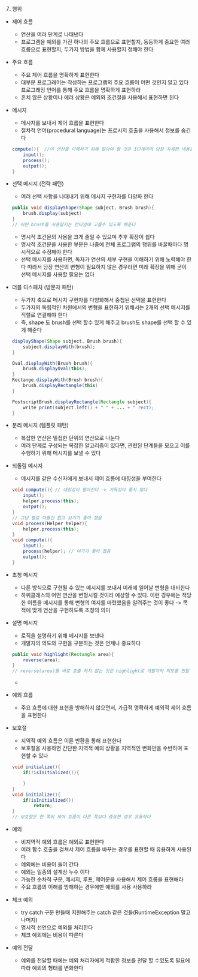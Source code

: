 7. 행위
- 제어 흐름
    - 연산을 여러 단계로 나태낸다
    - 프로그램을 예외를 가진 하나의 주요 흐름으로 표현할지, 동등하게 중요한 여러 흐름으로 표현할지,
      두가지 방법을 함께 사용할지 정해야 한다

- 주요 흐름
    - 주요 제어 흐름을 명확하게 표현한다
    - 대부분 프로그래머는 작성하는 프로그램의 주요 흐름이 어떤 것인지 알고 있다
      프로그래밍 언어를 통해 주요 흐름을 명확하게 표현하라
    - 흔치 않은 상황이나 에러 상황은 예외와 조건절을 사용해서 표현하면 된다

- 메시지
    - 메시지를 보내서 제어 흐름을 표현한다
    - 절차적 언어(procedural language)는 프로시저 호출을 사용해서 정보를 숨긴다
    ```java
    compute(){  //이 연산을 이해하기 위해 알아야 할 것은 3단계이며 당장 자세한 내용을 알 필요는 없다라는 뜻
        input();
        process();
        output();
    }
    ```
- 선택 메시지 (전략 패턴)
    - 여러 선택 사항을 나태내기 위해 메시지 구현자를 다양화 한다
    ```java
    public void displayShape(Shape subject, Brush brush){
        brush.display(subject)
    }
    // 어떤 brush를 사용할지는 런타임에 고를수 있도록 해준다
    ```
    - 명시적 조건문의 사용을 크게 줄일 수 있으며 추후 확장이 쉽다
    - 명시적 조건문을 사용한 부분은 나중에 전체 프로그램의 행위를 바꿀때마다 명시적으로 수정해야 한다
    - 선택 메시지를 사용하면, 독자가 연산의 세부 구현을 이해하기 위해 노력해야 한다
      따라서 당장 연산의 변형이 필요하지 않은 경우라면 미래 확장을 위해 굳이 선택 메시지를 사용할 필요는 없다

- 더블 디스패치 (방문자 패턴)
    - 두가지 축으로 메시지 구현자를 다양화해서 중첩된 선택을 표현한다
    - 두가지의 독립적인 차원에서의 변형을 표현하기 위해서는 2개의 선택 메시지를 직렬로 연결해야 한다
    - 즉, shape 도 brush를 선택 할수 있게 해주고 brush도 shape를 선택 할 수 있게 해준다
    ```java
    displayShape(Shape subject, Brush brush){
        subject.displayWith(brush);
    }

    Oval.displayWith(Brush brush){
        brush.displayOval(this);
    }
    Rectange.displayWith(Brush brush){
        brush.displayRectangle(this)
    }

    PostscriptBrush.displayRectangle(Rectangle subject){
        write print(subject.left() + " " + ... + " rect);
    }
    ```


- 분리 메시지 (템플릿 패턴)
    - 복잡한 연산은 밀접한 단위의 연산으로 나눈다
    - 여러 단게로 구성되는 복잡한 알고리즘이 있다면, 관련된 단계들을 모으고 이를 수행하기 위해 메시지를 보낼 수 있다

- 되돌림 메시지
    - 메시지를 같은 수신자에게 보내서 제어 흐름에 대칭성을 부여한다
    ```java
    void compute(){ // 대칭성이 떨어진다 -> 가독성이 좋지 않다
        input();
        helper.process(this);
        output();
    }
    // 그냥 별로 다를건 없고 보기가 좋아 졌음
    void process(Helper helper){
        helper.process(this);
    }
    void compute(){
        input();
        process(helper); // 여기가 좋아 졌음
        output();
    }
    ```

- 초청 메시지
    - 다른 방식으로 구현될 수 있는 메시지를 보내서 미래에 일어날 변형을 대비한다
    - 하위클래스의 어떤 연산을 변형시킬 것이라 예상할 수 있다. 
      이런 경우에는 적당한 이름을 메시지를 통해 변형의 여지를 마련했음을 알려주는 것이 좋다 
      -> 목적에 맞게 연산을 구현하도록 초청의 의미

- 설명 메시지
    - 로직을 설명하기 위해 메시지를 보낸다
    - 개발자의 의도와 구현을 구분하는 것은 언제나 중요하다
    ```java
    public void highlight(Rectangle area){
        reverse(area);
    }
    // reverse(area)를 바로 호출 하지 않는 것은 highlight로 개발자의 의도를 전달 하기 위함이다
    ``` 
    - 

- 예외 흐름
    - 주요 흐름에 대한 표현을 방해하지 않으면서, 가급적 명확하게 예외적 제어 흐름을 표현한다

- 보호절
    - 지역적 예외 흐름은 이른 반환을 통해 표현한다
    - 보호절을 사용하면 간단한 지역적 예외 상황을 지역적인 변화만을 수반하며 표현할 수 있다
    ```java
    void initialize(){
        if(!isInitialized()){

        }
    }
    void initialize(){
        if(isInitialized())
            return;
    }
    // 보호절은 한 쪽의 제어 흐름이 다른 쪽보다 중요한 경우 유용하다
    ```

- 예외
    - 비지역적 예외 흐름은 예외로 표현한다
    - 여러 함수 호출을 걸쳐서 제어 흐름을 바꾸는 경우를 표현할 때 유용하게 사용된다
    - 예외에는 비용이 들어 간다
    - 예외는 일종의 설계상 누수 이다
    - 가능한 순차적 구문, 메시지, 루프, 제어문을 사용해서 제어 흐름을 표현해라
    - 주요 흐름의 이해를 방해하는 경우에만 예외를 사용 사용하라

- 체크 예외
    - try catch 구문 만들때 지원해주는 catch 같은 것들(RuntimeException 말고 나머지)
    - 명시적 선언으로 예외를 처리한다
    - 체크 예외에는 비용이 따른다

- 예외 전달
    - 예외를 전달할 때에는 예외 처리자에게 적합한 정보를 전달 할 수있도록 필요에 따라 예외의 형태를 변화한다